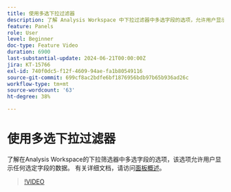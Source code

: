 ```yaml
---
title: 使用多选下拉过滤器
description: 了解 Analysis Workspace 中下拉过滤器中多选字段的选项，允许用户显示任何选定字段的数据。
feature: Panels
role: User
level: Beginner
doc-type: Feature Video
duration: 6900
last-substantial-update: 2024-06-21T00:00:00Z
jira: KT-15766
exl-id: 740f0dc5-f12f-4609-94ae-fa1b80549116
source-git-commit: 699cf8ac2bdfe6bf1876956bdb97b65b936ad26c
workflow-type: tm+mt
source-wordcount: '63'
ht-degree: 38%

---
```


# 使用多选下拉过滤器

了解在Analysis Workspace的下拉筛选器中多选字段的选项，该选项允许用户显示任何选定字段的数据。 有关详细文档，请访问[面板概述](https://experienceleague.adobe.com/zh-hans/docs/analytics/analyze/analysis-workspace/panels/panels#static-drop-down-segments)。

>[!VIDEO](https://video.tv.adobe.com/v/3439946/?learn=on&captions=chi_hans)
